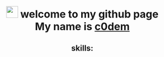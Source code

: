 <h1 align="center">
  <img src="https://github.com/blackcater/blackcater/raw/main/images/Hi.gif" height="32"/> 
   welcome to my github page <br> My name is 
  <a href="https://t.me/c0dembot" target="_blank">c0dem</a>
</h1>
<h2 align="center">skills:</h2><br>
<ul>
  <a href="![Postgres](https://img.shields.io/badge/postgres-%23316192.svg?style=for-the-badge&logo=postgresql&logoColor=white)"></a>
</ul>

